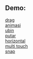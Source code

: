 ## Demo:

<a href="https://forkhub.github.io/blitz_edu/demo/drag.html">drag</a>  
<a href="https://forkhub.github.io/blitz_edu/demo/expl.html">animasi</a>  
<a href="https://forkhub.github.io/blitz_edu/demo/tile.html">ubin</a>  
<a href="https://forkhub.github.io/blitz_edu/demo/knob02.html">putar</a>  
<a href="https://forkhub.github.io/blitz_edu/demo/dasar_hor.html">horizontal</a>  
<a href="https://forkhub.github.io/blitz_edu/demo/dasar_multiple.html">multi touch</a>  
<a href="https://forkhub.github.io/blitz_edu/demo/dasar_snap.html">snap</a>  
